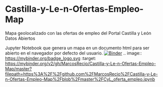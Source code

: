 # Castilla-y-Le-n-Ofertas-Empleo-Map
Mapa geolocalizado con las ofertas de empleo del Portal Castilla y León Datos Abiertos

Jupyter Notebook que genera un mapa en un documento html para ser abierto en el navegador por defecto del usuario.
[![Binder](https://mybinder.org/badge_logo.svg)](https://mybinder.org/v2/gh/MarcosRecio/Castilla-y-Le-n-Ofertas-Empleo-Map/master?filepath=https%3A%2F%2Fgithub.com%2FMarcosRecio%2FCastilla-y-Le-n-Ofertas-Empleo-Map%2Fblob%2Fmaster%2FCyL_oferta_empleo.ipynb)
.. image:: https://mybinder.org/badge_logo.svg
 :target: https://mybinder.org/v2/gh/MarcosRecio/Castilla-y-Le-n-Ofertas-Empleo-Map/master?filepath=https%3A%2F%2Fgithub.com%2FMarcosRecio%2FCastilla-y-Le-n-Ofertas-Empleo-Map%2Fblob%2Fmaster%2FCyL_oferta_empleo.ipynb
